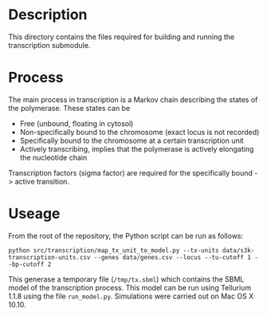 # Description

This directory contains the files required for building and running the transcription submodule.

# Process

The main process in transcription is a Markov chain describing the states of the polymerase. These states can be
* Free (unbound, floating in cytosol)
* Non-specifically bound to the chromosome (exact locus is not recorded)
* Specifically bound to the chromosome at a certain transcription unit
* Actively transcribing, implies that the polymerase is actively elongating the nucleotide chain

Transcription factors (sigma factor) are required for the specifically bound -> active transition.

# Useage

From the root of the repository, the Python script can be run as follows:
```
python src/transcription/map_tx_unit_to_model.py --tx-units data/s3k-transcription-units.csv --genes data/genes.csv --locus --tu-cutoff 1 --bp-cutoff 2
```

This generase a temporary file (`/tmp/tx.sbml`) which contains the SBML model of the transcription process. This model can be run using Tellurium 1.1.8 using the file `run_model.py`. Simulations were carried out on Mac OS X 10.10.